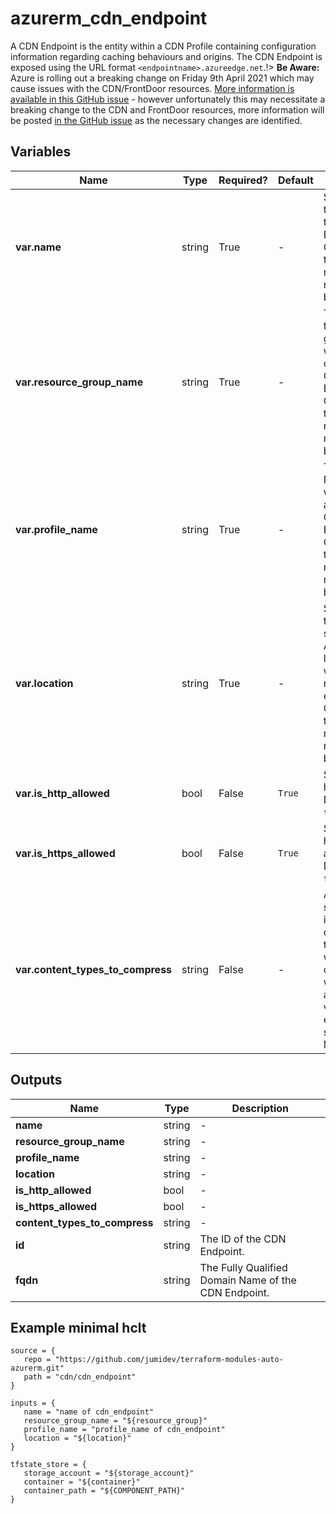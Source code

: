 # azurerm_cdn_endpoint

A CDN Endpoint is the entity within a CDN Profile containing configuration information regarding caching behaviours and origins. The CDN Endpoint is exposed using the URL format `<endpointname>.azureedge.net`.!> **Be Aware:** Azure is rolling out a breaking change on Friday 9th April 2021 which may cause issues with the CDN/FrontDoor resources. [More information is available in this GitHub issue](https://github.com/hashicorp/terraform-provider-azurerm/issues/11231) - however unfortunately this may necessitate a breaking change to the CDN and FrontDoor resources, more information will be posted [in the GitHub issue](https://github.com/hashicorp/terraform-provider-azurerm/issues/11231) as the necessary changes are identified.

## Variables

| Name | Type | Required? |  Default  |  Description |
| ---- | ---- | --------- |  ----------- | ----------- |
| **var.name** | string | True | -  |  Specifies the name of the CDN Endpoint. Changing this forces a new resource to be created. | 
| **var.resource_group_name** | string | True | -  |  The name of the resource group in which to create the CDN Endpoint. Changing this forces a new resource to be created. | 
| **var.profile_name** | string | True | -  |  The CDN Profile to which to attach the CDN Endpoint. Changing this forces a new resource to be created. | 
| **var.location** | string | True | -  |  Specifies the supported Azure location where the resource exists. Changing this forces a new resource to be created. | 
| **var.is_http_allowed** | bool | False | `True`  |  Specifies if http allowed. Defaults to `true`. | 
| **var.is_https_allowed** | bool | False | `True`  |  Specifies if https allowed. Defaults to `true`. | 
| **var.content_types_to_compress** | string | False | -  |  An array of strings that indicates a content types on which compression will be applied. The value for the elements should be MIME types. | 



## Outputs

| Name | Type | Description |
| ---- | ---- | --------- | 
| **name** | string  | - | 
| **resource_group_name** | string  | - | 
| **profile_name** | string  | - | 
| **location** | string  | - | 
| **is_http_allowed** | bool  | - | 
| **is_https_allowed** | bool  | - | 
| **content_types_to_compress** | string  | - | 
| **id** | string  | The ID of the CDN Endpoint. | 
| **fqdn** | string  | The Fully Qualified Domain Name of the CDN Endpoint. | 

## Example minimal hclt

```hcl
source = {
   repo = "https://github.com/jumidev/terraform-modules-auto-azurerm.git" 
   path = "cdn/cdn_endpoint" 
}

inputs = {
   name = "name of cdn_endpoint" 
   resource_group_name = "${resource_group}" 
   profile_name = "profile_name of cdn_endpoint" 
   location = "${location}" 
}

tfstate_store = {
   storage_account = "${storage_account}" 
   container = "${container}" 
   container_path = "${COMPONENT_PATH}" 
}


```